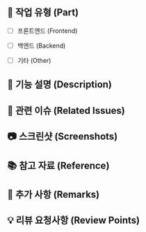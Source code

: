 ## 📌 작업 유형 (Part)  
- [ ] 프론트엔드 (Frontend)  
- [ ] 백엔드 (Backend)  
- [ ] 기타 (Other)  


## 📝 기능 설명 (Description)  
<!-- 구현한 기능을 간략히 설명해주세요. -->  


## 🔗 관련 이슈 (Related Issues)  
<!-- 예시: #이슈번호 -->  


## 📷 스크린샷 (Screenshots)  
<!-- 필요하면 스크린샷을 첨부해주세요. -->  


## 📚 참고 자료 (Reference)  
<!-- 참고한 문서나 링크를 추가해주세요. -->  


## 📝 추가 사항 (Remarks)  
<!-- 필요하면 추가 설명을 작성해주세요. (선택 사항) -->  



## 💡 리뷰 요청사항 (Review Points)  
<!-- 리뷰어에게 확인받고 싶은 내용을 작성해주세요. -->  
<!-- 예시: 메서드 XXX의 이름을 더 적절하게 변경할 수 있을까요? -->  
